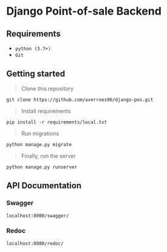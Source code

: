 # Django Point-of-sale Backend

## Requirements
- `python (3.7+)`
- `Git`

## Getting started
> Clone this repository
```
git clone https://github.com/averroes96/django-pos.git
```
> Install requirements
```
pip install -r requirements/local.txt
```
> Run migrations
```
python manage.py migrate
```
> Finally, run the server
```
python manage.py runserver
```

## API Documentation

### Swagger
```
localhost:8000/swagger/
```

### Redoc
```
localhost:8000/redoc/
```
